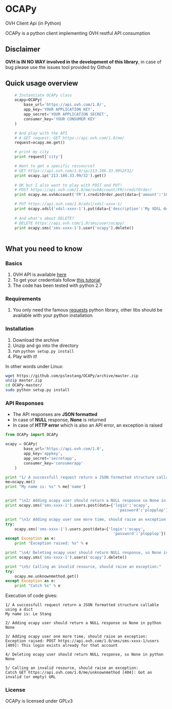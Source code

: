 OCAPy
=====

OVH Client Api (in Python)

OCAPy is a python client implementing OVH restful API consumption

## Disclaimer ##
**OVH is IN NO WAY involved in the development of this library**, in case of bug please use the issues tool provided by Github

## Quick usage overview

```python
    # Instantiate OCAPy class
    ocapy=OCAPy(
        base_url='https://api.ovh.com/1.0/',
        app_key='YOUR APPLICATION KEY',
        app_secret='YOUR APPLICATION SECRET',
        consumer_key='YOUR CONSUMER KEY'
    )

    # And play with the API
    # A GET request: GET https://api.ovh.com/1.0/me/
    request=ocapy.me.get()

    # print my city
    print request['city']

    # Want to get a specific ressource?
    # GET https://api.ovh.com/1.0/ip/213.186.33.99%2F32/
    print ocapy.ip('213.186.33.99/32').get()
    
    # OK but I also want to play with POST and PUT!
    # POST https://api.ovh.com/1.0/me/ovhAccount/FR/creditOrder/
    print ocapy.me.ovhAccount('FR').creditOrder.post(data={'amount':'1000'})

    # PUT https://api.ovh.com/1.0/xdsl/xdsl-xxxx-1/
    print ocapy.xdsl('xdsl-xxxx-1').put(data={'description':'My XDSL description'})
    
    # And what's about DELETE?
    # DELETE https://api.ovh.com/1.0/sms/user/ocapy/
    print ocapy.sms('sms-xxxx-1').user('ocapy').delete()
    
```

## What you need to know
### Basics
1. OVH API is available [here](https://api.ovh.com/console/)
2. To get your credentials follow [this tutorial](http://www.ovh.com/fr/g934.premiers-pas-avec-l-api)
3. The code has been tested with python 2.7

### Requirements
1. You only need the famous [requests](http://docs.python-requests.org/en/latest/) python library, other libs should be available with your python installation.

### Installation
1. Download the archive
2. Unzip and go into the directory
3. run ```python setup.py install```
4. Play with it!

In other words under Linux:

```bash
wget https://github.com/pslestang/OCAPy/archive/master.zip
unzip master.zip
cd OCAPy-master/
sudo python setup.py install
```

### API Responses
- The API responses are **JSON formatted**
- In case of **NULL** response, **None** is returned
- In case of **HTTP error** which is also an API error, an exception is raised

```python
from OCAPy import OCAPy

ocapy = OCAPy(
        base_url='https://api.ovh.com/1.0',
        app_key='appkey',
        app_secret='secretapp',
        consumer_key='consumerapp'
    )

print "1/ A successfull request return a JSON formatted structure callable using a dict"
me=ocapy.me()
print "My name is: %s" % me['name']


print "\n2/ Adding ocapy user should return a NULL response so None in python"
print ocapy.sms('sms-xxxx-1').users.post(data={'login':'ocapy',
                                                 'password':'plopplop'})

print "\n3/ Adding ocapy user one more time, should raise an exception:"
try:
    ocapy.sms('sms-xxxx-1').users.post(data={'login':'ocapy',
                                               'password':'plopplop'})
except Exception as e:
    print "Exception raised: %s" % e

print "\n4/ Deleting ocapy user should return NULL response, so None in python"
print ocapy.sms('sms-xxxx-1').users('ocapy').delete()

print "\n5/ Calling an invalid resource, should raise an exception:"
try:
    ocapy.me.unknownmethod.get()
except Exception as e:
    print "Catch %s" % e

```


Execution of code gives:

```
1/ A successfull request return a JSON formatted structure callable using a dict
My name is: Le Stang

2/ Adding ocapy user should return a NULL response so None in python
None

3/ Adding ocapy user one more time, should raise an exception:
Exception raised: POST https://api.ovh.com/1.0/sms/sms-xxxx-1/users [409]: This login exists already for that account

4/ Deleting ocapy user should return NULL response, so None in python
None

5/ Calling an invalid resource, should raise an exception:
Catch GET https://api.ovh.com/1.0/me/unknownmethod [404]: Got an invalid (or empty) URL
```

### License
OCAPy is licensed under GPLv3
